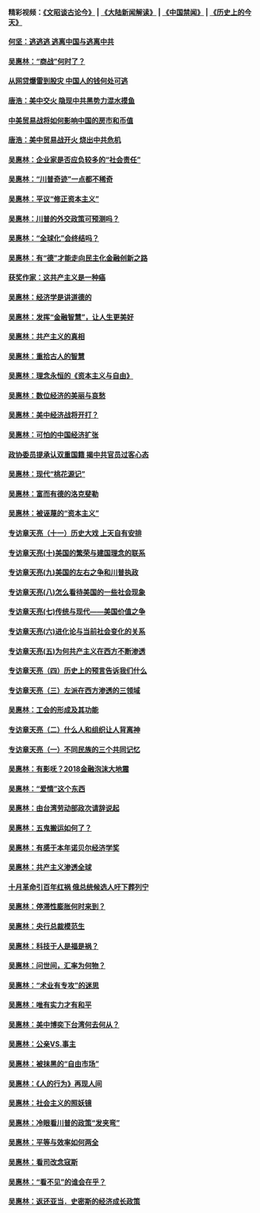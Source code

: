 #### 精彩视频：[《文昭谈古论今》](https://github.com/gfw-breaker/wenzhao/blob/master/README.md?t=11181531) | [《大陆新闻解读》](https://github.com/gfw-breaker/ntdtv-comedy/blob/master/README.md?t=11181531) | [《中国禁闻》](https://github.com/gfw-breaker/ntdtv-news/blob/master/README.md?t=11181531) | [《历史上的今天》](https://github.com/gfw-breaker/today-in-history/blob/master/README.md?t=11181531) 

#### [何坚：逃逃逃 逃离中国与逃离中共](../pages/nsc423/n10592891.md?t=11181531) 

#### [吴惠林：“商战”何时了？](../pages/nsc423/n10573558.md?t=11181531) 

#### [从网贷爆雷到股灾 中国人的钱何处可逃](../pages/nsc423/n10572800.md?t=11181531) 

#### [唐浩：美中交火 隐现中共黑势力混水摸鱼](../pages/nsc423/n10544040.md?t=11181531) 

#### [中美贸易战将如何影响中国的房市和币值](../pages/nsc423/n10543697.md?t=11181531) 

#### [唐浩：美中贸易战开火 烧出中共危机](../pages/nsc423/n10540126.md?t=11181531) 

#### [吴惠林：企业家是否应负较多的“社会责任”](../pages/nsc423/n10535022.md?t=11181531) 

#### [吴惠林：“川普奇迹”一点都不稀奇](../pages/nsc423/n10512808.md?t=11181531) 

#### [吴惠林：平议“修正资本主义”](../pages/nsc423/n10495724.md?t=11181531) 

#### [吴惠林：川普的外交政策可预测吗？](../pages/nsc423/n10462387.md?t=11181531) 

#### [吴惠林：“全球化”会终结吗？](../pages/nsc423/n10452838.md?t=11181531) 

#### [吴惠林：有“德”才能走向民主化金融创新之路](../pages/nsc423/n10432292.md?t=11181531) 

#### [获奖作家：这共产主义是一种癌](../pages/nsc423/n10431541.md?t=11181531) 

#### [吴惠林：经济学是讲道德的](../pages/nsc423/n10398014.md?t=11181531) 

#### [吴惠林：发挥“金融智慧”，让人生更美好](../pages/nsc423/n10375019.md?t=11181531) 

#### [吴惠林：共产主义的真相](../pages/nsc423/n10351394.md?t=11181531) 

#### [吴惠林：重拾古人的智慧](../pages/nsc423/n10337691.md?t=11181531) 

#### [吴惠林：理念永恒的《资本主义与自由》](../pages/nsc423/n10316274.md?t=11181531) 

#### [吴惠林：数位经济的美丽与哀愁](../pages/nsc423/n10292946.md?t=11181531) 

#### [吴惠林：美中经济战将开打？](../pages/nsc423/n10258825.md?t=11181531) 

#### [吴惠林：可怕的中国经济扩张](../pages/nsc423/n10219147.md?t=11181531) 

#### [政协委员提承认双重国籍 揭中共官员过客心态](../pages/nsc423/n10208809.md?t=11181531) 

#### [吴惠林：现代“桃花源记”](../pages/nsc423/n10185234.md?t=11181531) 

#### [吴惠林：富而有德的洛克斐勒](../pages/nsc423/n10142264.md?t=11181531) 

#### [吴惠林：被诬蔑的“资本主义”](../pages/nsc423/n10124816.md?t=11181531) 

#### [专访章天亮（十一）历史大戏 上天自有安排](../pages/nsc423/n10094905.md?t=11181531) 

#### [专访章天亮(十)美国的繁荣与建国理念的联系](../pages/nsc423/n10094899.md?t=11181531) 

#### [专访章天亮(九)美国的左右之争和川普执政](../pages/nsc423/n10094889.md?t=11181531) 

#### [专访章天亮(八)怎么看待美国的一些社会现象](../pages/nsc423/n10094857.md?t=11181531) 

#### [专访章天亮(七)传统与现代——美国价值之争](../pages/nsc423/n10093140.md?t=11181531) 

#### [专访章天亮(六)进化论与当前社会变化的关系](../pages/nsc423/n10092036.md?t=11181531) 

#### [专访章天亮(五)为何共产主义在西方不断渗透](../pages/nsc423/n10083620.md?t=11181531) 

#### [专访章天亮（四）历史上的预言告诉我们什么](../pages/nsc423/n10083606.md?t=11181531) 

#### [专访章天亮（三）左派在西方渗透的三领域](../pages/nsc423/n10081115.md?t=11181531) 

#### [吴惠林：工会的形成及其功能](../pages/nsc423/n10080633.md?t=11181531) 

#### [专访章天亮（二）什么人和组织让人背离神](../pages/nsc423/n10076637.md?t=11181531) 

#### [专访章天亮（一）不同民族的三个共同记忆](../pages/nsc423/n10074188.md?t=11181531) 

#### [吴惠林：有影呒？2018金融泡沫大地震](../pages/nsc423/n10040534.md?t=11181531) 

#### [吴惠林：“爱情”这个东西](../pages/nsc423/n10019423.md?t=11181531) 

#### [吴惠林：由台湾劳动部政次请辞说起](../pages/nsc423/n9979679.md?t=11181531) 

#### [吴惠林：五鬼搬运如何了？](../pages/nsc423/n9925338.md?t=11181531) 

#### [吴惠林：有感于本年诺贝尔经济学奖](../pages/nsc423/n9871883.md?t=11181531) 

#### [吴惠林：共产主义渗透全球](../pages/nsc423/n9812748.md?t=11181531) 

#### [十月革命引百年红祸 俄总统候选人吁下葬列宁](../pages/nsc423/n9810182.md?t=11181531) 

#### [吴惠林：停滞性膨胀何时来到？](../pages/nsc423/n9764136.md?t=11181531) 

#### [吴惠林：央行总裁模范生](../pages/nsc423/n9728134.md?t=11181531) 

#### [吴惠林：科技于人是福是祸？](../pages/nsc423/n9672982.md?t=11181531) 

#### [吴惠林：问世间，汇率为何物？](../pages/nsc423/n9621788.md?t=11181531) 

#### [吴惠林：“术业有专攻”的迷思](../pages/nsc423/n9580363.md?t=11181531) 

#### [吴惠林：唯有实力才有和平](../pages/nsc423/n9529599.md?t=11181531) 

#### [吴惠林：美中博奕下台湾何去何从？](../pages/nsc423/n9483598.md?t=11181531) 

#### [吴惠林：公亲VS.事主](../pages/nsc423/n9425637.md?t=11181531) 

#### [吴惠林：被抹黑的“自由市场”](../pages/nsc423/n9351545.md?t=11181531) 

#### [吴惠林：《人的行为》再现人间](../pages/nsc423/n9296339.md?t=11181531) 

#### [吴惠林：社会主义的照妖镜](../pages/nsc423/n9243460.md?t=11181531) 

#### [吴惠林：冷眼看川普的政策“发夹弯”](../pages/nsc423/n9120684.md?t=11181531) 

#### [吴惠林：平等与效率如何两全](../pages/nsc423/n9075430.md?t=11181531) 

#### [吴惠林：看司改念寇斯](../pages/nsc423/n9024915.md?t=11181531) 

#### [吴惠林：“看不见”的谁会在乎？](../pages/nsc423/n8977488.md?t=11181531) 

#### [吴惠林：返还亚当．史密斯的经济成长政策](../pages/nsc423/n8931896.md?t=11181531) 

